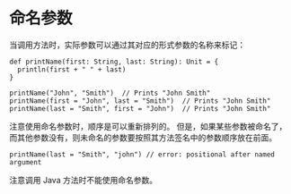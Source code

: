 # 命名参数

当调用方法时，实际参数可以通过其对应的形式参数的名称来标记：

```
def printName(first: String, last: String): Unit = {
  println(first + " " + last)
}

printName("John", "Smith")  // Prints "John Smith"
printName(first = "John", last = "Smith")  // Prints "John Smith"
printName(last = "Smith", first = "John")  // Prints "John Smith"
```

注意使用命名参数时，顺序是可以重新排列的。 但是，如果某些参数被命名了，而其他参数没有，则未命名的参数要按照其方法签名中的参数顺序放在前面。

```
printName(last = "Smith", "john") // error: positional after named argument
```

注意调用 Java 方法时不能使用命名参数。

